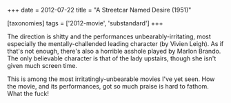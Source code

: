 +++
date = 2012-07-22
title = "A Streetcar Named Desire (1951)"

[taxonomies]
tags = ['2012-movie', 'substandard']
+++

The direction is shitty and the performances unbearably-irritating, most
especially the mentally-challended leading character (by Vivien Leigh).
As if that\'s not enough, there\'s also a horrible asshole played by
Marlon Brando. The only believable character is that of the lady
upstairs, though she isn\'t given much screen time.

This is among the most irritatingly-unbearable movies I\'ve yet seen.
How the movie, and its performances, got so much praise is hard to
fathom. What the fuck!
